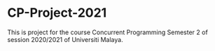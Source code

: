 # CP-Project-2021

This is project for the course Concurrent Programming Semester 2 of session 2020/2021 of Universiti Malaya.
